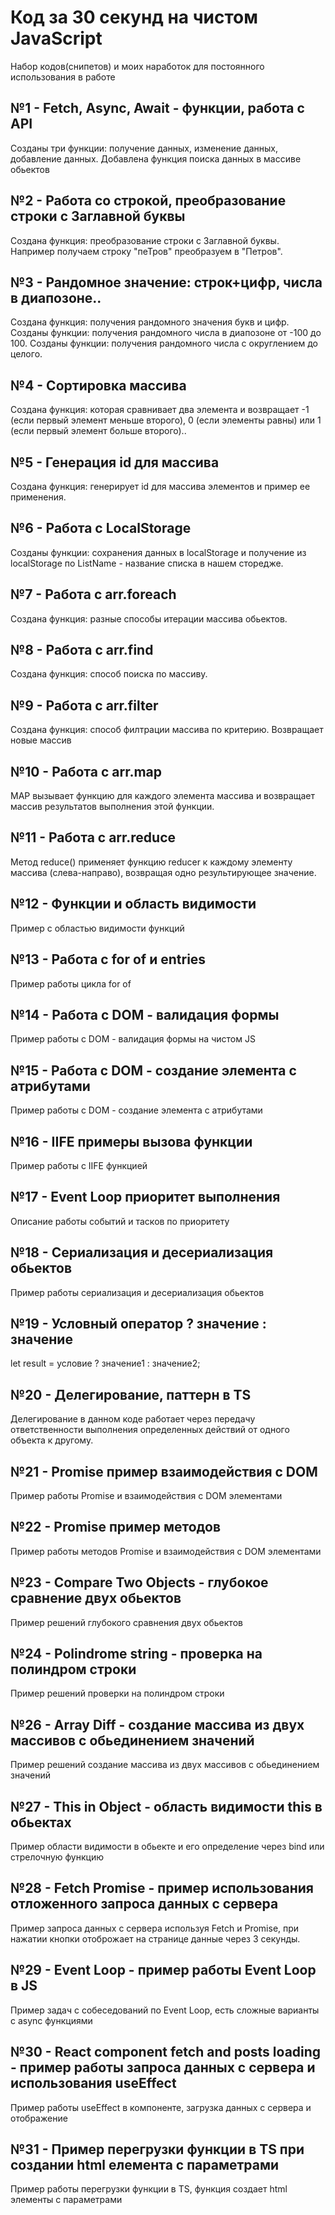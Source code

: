 # Код за 30 секунд на чистом JavaScript
Набор кодов(снипетов) и моих наработок для постоянного использования в работе
## №1 - Fetch, Async, Await - функции, работа с API
Созданы три функции: получение данных, изменение данных, добавление данных.
Добавлена функция поиска данных в массиве обьектов
## №2 - Работа со строкой, преобразование строки с Заглавной буквы
Создана функция: преобразование строки с Заглавной буквы.
Например получаем строку "пеТров" преобразуем в "Петров".
## №3 - Рандомное значение: строк+цифр, числа в диапозоне..
Создана функция: получения рандомного значения букв и цифр.
Созданы функции: получения рандомного числа в диапозоне от -100 до 100.
Созданы функции: получения рандомного числа с округлением до целого.
## №4 - Сортировка массива
Создана функция: которая сравнивает два элемента и возвращает -1 (если первый элемент меньше второго), 0 (если элементы равны) или 1 (если первый элемент больше второго)..
## №5 - Генерация id для массива
Создана функция: генерирует id для массива элементов и пример ее применения.
## №6 - Работа с LocalStorage
Созданы функции: сохранения данных в localStorage и получение из localStorage по ListName - название списка в нашем сторедже.
## №7 - Работа с arr.foreach
Создана функция: разные способы итерации массива обьектов.
## №8 - Работа с arr.find
Создана функция:  способ поиска по массиву.
## №9 - Работа с arr.filter
Создана функция: способ филтрации массива по критерию. Возвращает новые массив
## №10 - Работа с arr.map
MAP вызывает функцию для каждого элемента массива и возвращает массив результатов выполнения этой функции.
## №11 - Работа с arr.reduce
Метод reduce() применяет функцию reducer к каждому элементу массива (слева-направо), возвращая одно результирующее значение.
## №12 - Функции и область видимости
Пример с областью видимости функций
## №13 - Работа с for of и entries
Пример работы цикла for of
## №14 - Работа с DOM - валидация формы
Пример работы с DOM - валидация формы на чистом JS
## №15 - Работа с DOM - создание элемента с атрибутами
Пример работы с DOM - создание элемента с атрибутами
## №16 - IIFE примеры вызова функции
Пример работы с IIFE функцией
## №17 - Event Loop приоритет выполнения 
Описание работы событий и тасков по приоритету
## №18 - Сериализация и десериализация обьектов 
Пример работы сериализация и десериализация обьектов 
## №19 - Условный оператор ? значение : значение 
let result = условие ? значение1 : значение2;
## №20 - Делегирование, паттерн в TS 
Делегирование в данном коде работает через передачу ответственности выполнения определенных действий от одного объекта к другому.
## №21 - Promise пример взаимодействия с DOM
Пример работы Promise и взаимодействия с DOM элементами
## №22 - Promise пример методов
Пример работы методов Promise и взаимодействия с DOM элементами
## №23 - Compare Two Objects - глубокое сравнение двух обьектов
Пример решений глубокого сравнения двух обьектов
## №24 - Polindrome string - проверка на полиндром строки
Пример решений проверки на полиндром строки
## №26 - Array Diff - создание массива из двух массивов с обьединением значений
Пример решений создание массива из двух массивов с обьединением значений
## №27 - This in Object - область видимости this в обьектах 
Пример области видимости в обьекте и его определение через bind или стрелочную функцию
## №28 - Fetch Promise - пример использования отложенного запроса данных с сервера
Пример запроса данных с сервера используя Fetch и Promise, при нажатии кнопки отоброжает на странице данные через 3 секунды.
## №29 - Event Loop - пример работы Event Loop в JS
Пример задач с собеседований по Event Loop, есть сложные варианты с async функциями
## №30 - React component fetch and posts loading - пример работы запроса данных с сервера и использования useEffect
Пример работы useEffect в компоненте, загрузка данных с сервера и отображение
## №31 - Пример перегрузки функции в TS при создании html елемента с параметрами
Пример работы перегрузки функции в TS, функция создает html элементы с параметрами

